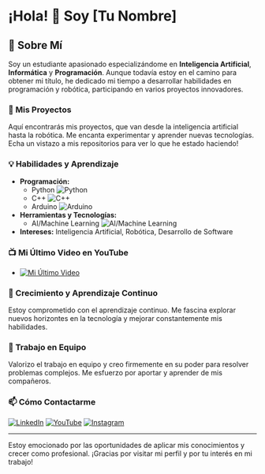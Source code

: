 # ¡Hola! 👋 Soy [Tu Nombre]

## 🤖 Sobre Mí
Soy un estudiante apasionado especializándome en **Inteligencia Artificial**, **Informática** y **Programación**. Aunque todavía estoy en el camino para obtener mi título, he dedicado mi tiempo a desarrollar habilidades en programación y robótica, participando en varios proyectos innovadores.

### 🚀 Mis Proyectos
Aquí encontrarás mis proyectos, que van desde la inteligencia artificial hasta la robótica. Me encanta experimentar y aprender nuevas tecnologías. Echa un vistazo a mis repositorios para ver lo que he estado haciendo!

### 💡 Habilidades y Aprendizaje
- **Programación:**
  - Python ![Python](https://progress-bar.dev/90)
  - C++ ![C++](https://progress-bar.dev/75)
  - Arduino ![Arduino](https://progress-bar.dev/80)
- **Herramientas y Tecnologías:**
  - AI/Machine Learning ![AI/Machine Learning](https://progress-bar.dev/85)
- **Intereses:** Inteligencia Artificial, Robótica, Desarrollo de Software

### 📺 Mi Último Video en YouTube
<!-- YOUTUBE:START -->
- [![Mi Último Video](http://img.youtube.com/vi/URL_DEL_VIDEO/0.jpg)](http://www.youtube.com/watch?v=URL_DEL_VIDEO "Mi Último Video")
<!-- YOUTUBE:END -->

### 🌱 Crecimiento y Aprendizaje Continuo
Estoy comprometido con el aprendizaje continuo. Me fascina explorar nuevos horizontes en la tecnología y mejorar constantemente mis habilidades.

### 🤝 Trabajo en Equipo
Valorizo el trabajo en equipo y creo firmemente en su poder para resolver problemas complejos. Me esfuerzo por aportar y aprender de mis compañeros.

### 📫 Cómo Contactarme
[![LinkedIn](https://img.shields.io/badge/LinkedIn--_.svg?style=social&logo=linkedin)](tu-enlace-de-LinkedIn)
[![YouTube](https://img.shields.io/badge/YouTube--_.svg?style=social&logo=youtube)](tu-enlace-de-YouTube)
[![Instagram](https://img.shields.io/badge/Instagram--_.svg?style=social&logo=instagram)](tu-enlace-de-Instagram)

---

Estoy emocionado por las oportunidades de aplicar mis conocimientos y crecer como profesional. ¡Gracias por visitar mi perfil y por tu interés en mi trabajo!
